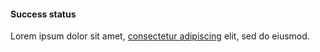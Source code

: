 
<div class="usa-alert usa-alert--success">
  <div class="usa-alert__body">
    <h4 class="usa-alert__heading">Success status</h4>
    <p class="usa-alert__text">
      Lorem ipsum dolor sit amet,
      <a class="usa-link" href="javascript:void(0);">consectetur adipiscing</a>
      elit, sed do eiusmod.
    </p>
  </div>
</div>